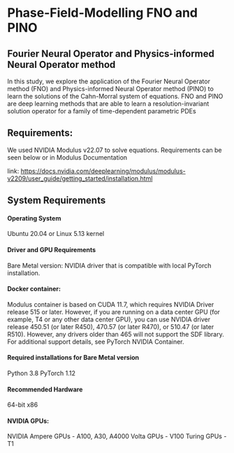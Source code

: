 # Phase-Field-Modelling FNO and PINO

## Fourier Neural Operator and Physics-informed Neural Operator method
In this study, we explore the application of the Fourier Neural Operator method (FNO) and Physics-informed Neural Operator method (PINO) to learn the solutions of the Cahn-Morral system of equations. 
FNO and PINO are deep learning methods that are able to learn a resolution-invariant solution operator for a family of time-dependent parametric PDEs

## Requirements:
We used NVIDIA Modulus v22.07 to solve equations.
Requirements can be seen below or in Modulus Documentation

link: https://docs.nvidia.com/deeplearning/modulus/modulus-v2209/user_guide/getting_started/installation.html

## System Requirements
#### Operating System  
Ubuntu 20.04 or Linux 5.13 kernel

#### Driver and GPU Requirements
Bare Metal version: NVIDIA driver that is compatible with local PyTorch installation.

#### Docker container: 
Modulus container is based on CUDA 11.7, which requires NVIDIA Driver release 515 or later. However, if you are running on a data center GPU (for example, T4 or any other data center GPU), you can use NVIDIA driver release 450.51 (or later R450), 470.57 (or later R470), or 510.47 (or later R510). However, any drivers older than 465 will not support the SDF library. For additional support details, see PyTorch NVIDIA Container.

#### Required installations for Bare Metal version
Python 3.8
PyTorch 1.12
#### Recommended Hardware
64-bit x86
#### NVIDIA GPUs:
NVIDIA Ampere GPUs - A100, A30, A4000
Volta GPUs - V100
Turing GPUs - T1

        
